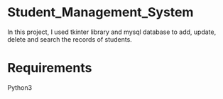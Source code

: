 # Student_Management_System
In this project, I used tkinter library and mysql database to add, update, delete and search the records of students.

# Requirements
Python3
